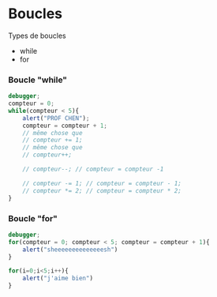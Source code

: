 # Boucles

Types de boucles
 - while
 - for

### Boucle "while"
```js
debugger;
compteur = 0;
while(compteur < 5){
    alert("PROF CHEN");
    compteur = compteur + 1;
    // même chose que
    // compteur += 1;
    // même chose que
    // compteur++;

    // compteur--; // compteur = compteur -1

    // compteur -= 1; // compteur = compteur - 1;
    // compteur *= 2; // compteur = compteur * 2;
}
```

### Boucle "for"
```js
debugger;
for(compteur = 0; compteur < 5; compteur = compteur + 1){
    alert("sheeeeeeeeeeeeeesh")
}

for(i=0;i<5;i++){
    alert("j'aime bien")
}
```
